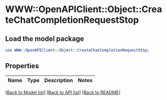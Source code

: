 # WWW::OpenAPIClient::Object::CreateChatCompletionRequestStop

## Load the model package
```perl
use WWW::OpenAPIClient::Object::CreateChatCompletionRequestStop;
```

## Properties
Name | Type | Description | Notes
------------ | ------------- | ------------- | -------------

[[Back to Model list]](../README.md#documentation-for-models) [[Back to API list]](../README.md#documentation-for-api-endpoints) [[Back to README]](../README.md)


